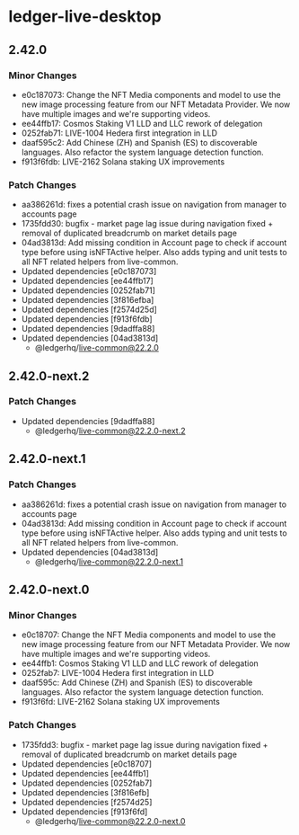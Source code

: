 # ledger-live-desktop

## 2.42.0

### Minor Changes

- e0c187073: Change the NFT Media components and model to use the new image processing feature from our NFT Metadata Provider. We now have multiple images and we're supporting videos.
- ee44ffb17: Cosmos Staking V1 LLD and LLC rework of delegation
- 0252fab71: LIVE-1004 Hedera first integration in LLD
- daaf595c2: Add Chinese (ZH) and Spanish (ES) to discoverable languages. Also refactor the system language detection function.
- f913f6fdb: LIVE-2162 Solana staking UX improvements

### Patch Changes

- aa386261d: fixes a potential crash issue on navigation from manager to accounts page
- 1735fdd30: bugfix - market page lag issue during navigation fixed + removal of duplicated breadcrumb on market details page
- 04ad3813d: Add missing condition in Account page to check if account type before using isNFTActive helper. Also adds typing and unit tests to all NFT related helpers from live-common.
- Updated dependencies [e0c187073]
- Updated dependencies [ee44ffb17]
- Updated dependencies [0252fab71]
- Updated dependencies [3f816efba]
- Updated dependencies [f2574d25d]
- Updated dependencies [f913f6fdb]
- Updated dependencies [9dadffa88]
- Updated dependencies [04ad3813d]
  - @ledgerhq/live-common@22.2.0

## 2.42.0-next.2

### Patch Changes

- Updated dependencies [9dadffa88]
  - @ledgerhq/live-common@22.2.0-next.2

## 2.42.0-next.1

### Patch Changes

- aa386261d: fixes a potential crash issue on navigation from manager to accounts page
- 04ad3813d: Add missing condition in Account page to check if account type before using isNFTActive helper. Also adds typing and unit tests to all NFT related helpers from live-common.
- Updated dependencies [04ad3813d]
  - @ledgerhq/live-common@22.2.0-next.1

## 2.42.0-next.0

### Minor Changes

- e0c18707: Change the NFT Media components and model to use the new image processing feature from our NFT Metadata Provider. We now have multiple images and we're supporting videos.
- ee44ffb1: Cosmos Staking V1 LLD and LLC rework of delegation
- 0252fab7: LIVE-1004 Hedera first integration in LLD
- daaf595c: Add Chinese (ZH) and Spanish (ES) to discoverable languages. Also refactor the system language detection function.
- f913f6fd: LIVE-2162 Solana staking UX improvements

### Patch Changes

- 1735fdd3: bugfix - market page lag issue during navigation fixed + removal of duplicated breadcrumb on market details page
- Updated dependencies [e0c18707]
- Updated dependencies [ee44ffb1]
- Updated dependencies [0252fab7]
- Updated dependencies [3f816efb]
- Updated dependencies [f2574d25]
- Updated dependencies [f913f6fd]
  - @ledgerhq/live-common@22.2.0-next.0
